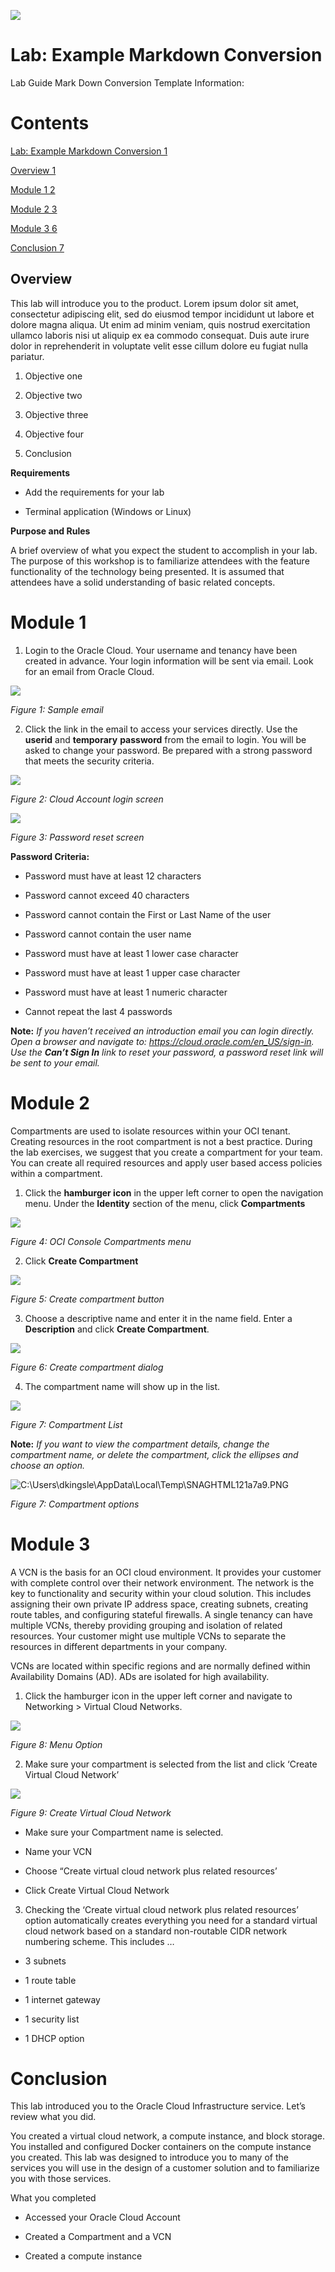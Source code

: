 ![](./media/image1.png)

# Lab: Example Markdown Conversion

Lab Guide Mark Down Conversion Template Information:

# Contents

[Lab: Example Markdown Conversion 1](#lab-example-markdown-conversion)

[Overview 1](#overview)

[Module 1 2](#module-1)

[Module 2 3](#module-2)

[Module 3 6](#module-3)

[Conclusion 7](#conclusion)

## 

## Overview

This lab will introduce you to the product. Lorem ipsum dolor sit amet,
consectetur adipiscing elit, sed do eiusmod tempor incididunt ut labore
et dolore magna aliqua. Ut enim ad minim veniam, quis nostrud
exercitation ullamco laboris nisi ut aliquip ex ea commodo consequat.
Duis aute irure dolor in reprehenderit in voluptate velit esse cillum
dolore eu fugiat nulla pariatur.

1.  Objective one

2.  Objective two

3.  Objective three

4.  Objective four

5.  Conclusion

**Requirements**

  - Add the requirements for your lab

  - Terminal application (Windows or Linux)

**Purpose and Rules**

A brief overview of what you expect the student to accomplish in your
lab. The purpose of this workshop is to familiarize attendees with the
feature functionality of the technology being presented. It is assumed
that attendees have a solid understanding of basic related concepts.

# Module 1

1.  Login to the Oracle Cloud. Your username and tenancy have been
    created in advance. Your login information will be sent via email.
    Look for an email from Oracle Cloud.

![](./media/image2.png)

*Figure 1: Sample email*

2.  Click the link in the email to access your services directly. Use
    the **userid** and **temporary** **password** from the email to
    login. You will be asked to change your password. Be prepared with a
    strong password that meets the security criteria.

![](./media/image3.png)

*Figure 2: Cloud Account login screen*

![](./media/image4.png)

*Figure 3: Password reset screen*

**Password Criteria:**

  - Password must have at least 12 characters

  - Password cannot exceed 40 characters

  - Password cannot contain the First or Last Name of the user

  - Password cannot contain the user name

  - Password must have at least 1 lower case character

  - Password must have at least 1 upper case character

  - Password must have at least 1 numeric character

  - Cannot repeat the last 4 passwords

**Note:** *If you haven’t received an introduction email you can login
directly. Open a browser and navigate to:
<https://cloud.oracle.com/en_US/sign-in>. Use the **Can’t Sign In** link
to reset your password, a password reset link will be sent to your
email.*

# Module 2

Compartments are used to isolate resources within your OCI tenant.
Creating resources in the root compartment is not a best practice.
During the lab exercises, we suggest that you create a compartment for
your team. You can create all required resources and apply user based
access policies within a compartment.

1.  Click the **hamburger icon** in the upper left corner to open the
    navigation menu. Under the **Identity** section of the menu, click
    **Compartments**

![](./media/image5.png)

*Figure 4: OCI Console Compartments menu*

2.  Click **Create Compartment**

![](./media/image6.png)

*Figure 5: Create compartment button*

3.  Choose a descriptive name and enter it in the name field. Enter a
    **Description** and click **Create Compartment**.

![](./media/image7.png)

*Figure 6: Create compartment dialog*

4.  The compartment name will show up in the list.

![](./media/image8.png)

*Figure 7: Compartment List*

**Note:** *If you want to view the compartment details, change the
compartment name, or delete the compartment, click the ellipses and
choose an option.*

![C:\\Users\\dkingsle\\AppData\\Local\\Temp\\SNAGHTML121a7a9.PNG](./media/image9.png)

*Figure 7: Compartment options*

# Module 3

A VCN is the basis for an OCI cloud environment. It provides your
customer with complete control over their network environment. The
network is the key to functionality and security within your cloud
solution. This includes assigning their own private IP address space,
creating subnets, creating route tables, and configuring stateful
firewalls. A single tenancy can have multiple VCNs, thereby providing
grouping and isolation of related resources. Your customer might use
multiple VCNs to separate the resources in different departments in your
company.

VCNs are located within specific regions and are normally defined within
Availability Domains (AD). ADs are isolated for high availability.

1.  Click the hamburger icon in the upper left corner and navigate to
    Networking \> Virtual Cloud Networks.

![](./media/image10.png)

*Figure 8: Menu Option*

2.  Make sure your compartment is selected from the list and click
    ‘Create Virtual Cloud Network’

![](./media/image11.png)

*Figure 9: Create Virtual Cloud Network*

  - Make sure your Compartment name is selected.

  - Name your VCN

  - Choose “Create virtual cloud network plus related resources’

  - Click Create Virtual Cloud Network

<!-- end list -->

3.  Checking the ‘Create virtual cloud network plus related resources’
    option automatically creates everything you need for a standard
    virtual cloud network based on a standard non-routable CIDR network
    numbering scheme. This includes …

<!-- end list -->

  - 3 subnets

  - 1 route table

  - 1 internet gateway

  - 1 security list

  - 1 DHCP option

# Conclusion

This lab introduced you to the Oracle Cloud Infrastructure service.
Let’s review what you did.

You created a virtual cloud network, a compute instance, and block
storage. You installed and configured Docker containers on the compute
instance you created. This lab was designed to introduce you to many of
the services you will use in the design of a customer solution and to
familiarize you with those services.

What you completed

  - Accessed your Oracle Cloud Account

  - Created a Compartment and a VCN

  - Created a compute instance
